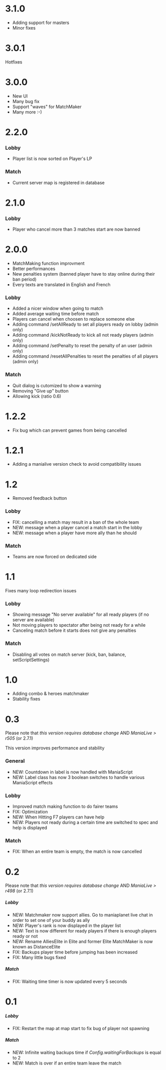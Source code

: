 # 3.1.0

* Adding support for masters
* Minor fixes

# 3.0.1

Hotfixes

# 3.0.0

* New UI
* Many bug fix
* Support "waves" for MatchMaker
* Many more :-)

# 2.2.0

### Lobby

 * Player list is now sorted on Player's LP

### Match

 * Current server map is registered in database

# 2.1.0

### Lobby

* Player who cancel more than 3 matches start are now banned

# 2.0.0

* MatchMaking function improvment 
* Better performances
* New penalties system (banned player have to stay online during their ban period)
* Every texts are translated in English and French

### Lobby

* Added a nicer window when going to match
* Added average waiting time before match
* Players can cancel when choosen to replace someone else
* Adding command /setAllReady to set all players ready on lobby (admin only)
* Adding command /kickNotReady to kick all not ready players (admin only)
* Adding command /setPenalty <login> to reset the penalty of an user (admin only)
* Adding command /resetAllPenalties to reset the penalties of all players (admin only)

### Match

* Quit dialog is cutomized to show a warning
* Removing "Give up" button
* Allowing kick (ratio 0.6)

# 1.2.2

* Fix bug which can prevent games from being cancelled

# 1.2.1

* Adding a manialive version check to avoid compatibility issues

# 1.2

* Removed feedback button

### Lobby

* FIX: cancelling a match may result in a ban of the whole team
* NEW: message when a player cancel a match start in the lobby
* NEW: message when a player have more ally than he should

### Match

* Teams are now forced on dedicated side

# 1.1

Fixes many loop redirection issues

### Lobby

* Showing message "No server available" for all ready players (if no server are available)
* Not moving players to spectator after being not ready for a while
* Canceling match before it starts does not give any penalties

### Match

* Disabling all votes on match server (kick, ban, balance, setScriptSettings)

# 1.0

* Adding combo & heroes matchmaker
* Stability fixes

# 0.3
Please note that *this version requires database change* AND *ManiaLive > r505* (or 2.7.1)

This version improves performance and stability

### General
* NEW: Countdown in label is now handled with ManiaScript
* NEW: Label class has now 3 boolean switches to handle various ManiaScript effects

### Lobby
* Improved match making function to do fairer teams
* FIX: Optimization
* NEW: When Hitting F7 players can have help
* NEW: Players not ready during a certain time are switched to spec and help is displayed

### Match
* FIX: When an entire team is empty, the match is now cancelled

# 0.2

Please note that *this version requires database change* AND *ManiaLive > r498* (or 2.7.1)

##### Lobby
* NEW: Matchmaker now support allies. Go to maniaplanet live chat in order to set one of your buddy as ally
* NEW: Player's rank is now displayed in the player list
* NEW: Text is now different for ready players if there is enough players ready or not
* NEW: Rename AlliesElite in Elite and former Elite MatchMaker is now known as DistanceElite
* FIX: Backups player time before jumping has been increased
* FIX: Many little bugs fixed

##### Match
* FIX: Waiting time timer is now updated every 5 seconds

# 0.1

##### Lobby
* FIX: Restart the map at map start to fix bug of player not spawning

##### Match
* NEW: Infinite waiting backups time if _Config.waitingForBackups_ is equal to 2
* NEW: Match is over if an entire team leave the match
